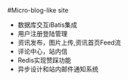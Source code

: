 #Micro-blog-like site
- 数据库交互iBatis集成
- 用户注册登陆管理
- 资讯发布，图片上传,资讯首页Feed流
- 评论中心，站内信
- Redis实现赞踩功能
- 异步设计和站内邮件通知系统
